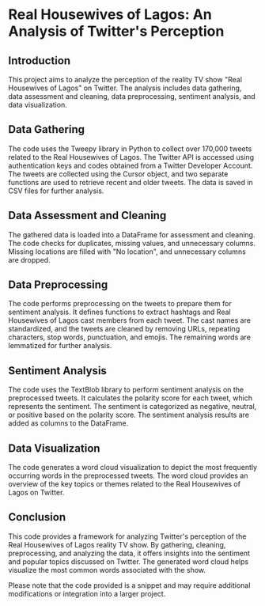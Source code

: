 # **Real Housewives of Lagos: An Analysis of Twitter's Perception**
## **Introduction**
This project aims to analyze the perception of the reality TV show "Real Housewives of Lagos" on Twitter. The analysis includes data gathering, data assessment and cleaning, data preprocessing, sentiment analysis, and data visualization.

## **Data Gathering**
The code uses the Tweepy library in Python to collect over 170,000 tweets related to the Real Housewives of Lagos. The Twitter API is accessed using authentication keys and codes obtained from a Twitter Developer Account. The tweets are collected using the Cursor object, and two separate functions are used to retrieve recent and older tweets. The data is saved in CSV files for further analysis.

## **Data Assessment and Cleaning**
The gathered data is loaded into a DataFrame for assessment and cleaning. The code checks for duplicates, missing values, and unnecessary columns. Missing locations are filled with "No location", and unnecessary columns are dropped.

## **Data Preprocessing**
The code performs preprocessing on the tweets to prepare them for sentiment analysis. It defines functions to extract hashtags and Real Housewives of Lagos cast members from each tweet. The cast names are standardized, and the tweets are cleaned by removing URLs, repeating characters, stop words, punctuation, and emojis. The remaining words are lemmatized for further analysis.

## **Sentiment Analysis**
The code uses the TextBlob library to perform sentiment analysis on the preprocessed tweets. It calculates the polarity score for each tweet, which represents the sentiment. The sentiment is categorized as negative, neutral, or positive based on the polarity score. The sentiment analysis results are added as columns to the DataFrame.

## **Data Visualization**
The code generates a word cloud visualization to depict the most frequently occurring words in the preprocessed tweets. The word cloud provides an overview of the key topics or themes related to the Real Housewives of Lagos on Twitter.

## **Conclusion**
This code provides a framework for analyzing Twitter's perception of the Real Housewives of Lagos reality TV show. By gathering, cleaning, preprocessing, and analyzing the data, it offers insights into the sentiment and popular topics discussed on Twitter. The generated word cloud helps visualize the most common words associated with the show.

Please note that the code provided is a snippet and may require additional modifications or integration into a larger project.
